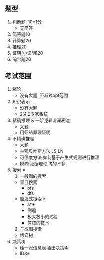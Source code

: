 ## 题型

1. 判断题: 10*1分
   - 无简答
2. 简答题10
3. 计算题20
4. 推理20
5. 证明(小证明)20
6. 综合题20

## 考试范围

1. 绪论
   - 没有大题, 不超过ppt范围
2. 知识表示
   - 没有大题
   - 2.4.2专家系统
3. 精确推理 & 一阶逻辑谓词表达
   - 大题
   - 用归结原理证明
4. 不精确推理
   - 大题
   - 主观贝叶斯方法 LS LN
   - 可信度方法 如何基于产生式规则进行推理
   - 模糊 证据理论 考的不多
5. 搜索 ※
   1. 一般图的搜索
     - 盲目搜索
       - bfs
       - dfs
     - 启发式搜索 ※
       - a*※
       - 倒退
       - 极大极小的过程
       - 剪枝的技术
   2. 与或图搜索
     - 博弈树
6. 决策树
   - 给一张信息表 画出决策树
   - ID3※


